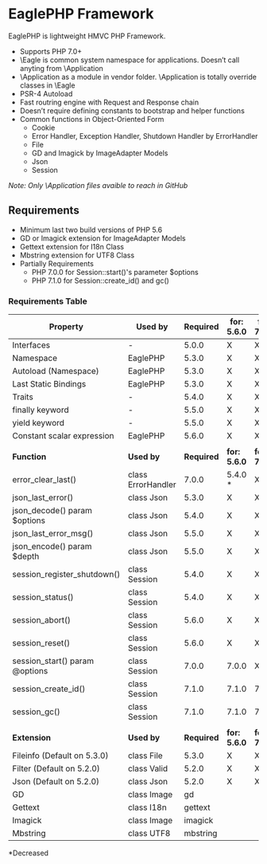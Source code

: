 # EaglePHP Framework

EaglePHP is lightweight HMVC PHP Framework.

 * Supports PHP 7.0+
 * \Eagle is common system namespace for applications. Doesn’t call anyting from \Application
 * \Application as a module in vendor folder. \Application is totally override classes in \Eagle
 * PSR-4 Autoload
 * Fast routring engine with Request and Response chain
 * Doesn’t require defining constants to bootstrap and helper functions
 * Common functions in Object-Oriented Form
   * Cookie
   * Error Handler, Exception Handler, Shutdown Handler by ErrorHandler
   * File
   * GD and Imagick by ImageAdapter Models
   * Json
   * Session


 *Note: Only \Application files avaible to reach in GitHub*

## Requirements

 * Minimum last two build versions of PHP 5.6
 * GD or Imagick extension for ImageAdapter Models
 * Gettext extension for I18n Class
 * Mbstring extension for UTF8 Class
 * Partially Requirements
   * PHP 7.0.0 for Session::start()'s parameter $options
   * PHP 7.1.0 for Session::create_id() and gc()

### Requirements Table

| **Property**                   | **Used by**        | **Required** | **for: 5.6.0** | **for: 7.0.0** | **for: 7.1.0** |
|--------------------------------|--------------------|--------------|----------------|----------------|----------------|
| Interfaces                     | -                  | 5.0.0        | X              | X              | X              |
| Namespace                      | EaglePHP           | 5.3.0        | X              | X              | X              |
| Autoload (Namespace)           | EaglePHP           | 5.3.0        | X              | X              | X              |
| Last Static Bindings           | EaglePHP           | 5.3.0        | X              | X              | X              |
| Traits                         | -                  | 5.4.0        | X              | X              | X              |
| finally keyword                | -                  | 5.5.0        | X              | X              | X              |
| yield keyword                  | -                  | 5.5.0        | X              | X              | X              |
| Constant scalar expression     | EaglePHP           | 5.6.0        | X              | X              | X              |
|                                |                    |              |                |                |                |
| **Function**                   | **Used by**        | **Required** | **for: 5.6.0** | **for: 7.0.0** | **for: 7.1.0** |
| error_clear_last()             | class ErrorHandler | 7.0.0        | 5.4.0 *        | X              | X              |
| json_last_error()              | class Json         | 5.3.0        | X              | X              | X              |
| json_decode() param $options   | class Json         | 5.4.0        | X              | X              | X              |
| json_last_error_msg()          | class Json         | 5.5.0        | X              | X              | X              |
| json_encode() param $depth     | class Json         | 5.5.0        | X              | X              | X              |
| session_register_shutdown()    | class Session      | 5.4.0        | X              | X              | X              |
| session_status()               | class Session      | 5.4.0        | X              | X              | X              |
| session_abort()                | class Session      | 5.6.0        | X              | X              | X              |
| session_reset()                | class Session      | 5.6.0        | X              | X              | X              |
| session_start() param @options | class Session      | 7.0.0        | 7.0.0          | X              | X              |
| session_create_id()            | class Session      | 7.1.0        | 7.1.0          | 7.1.0          | X              |
| session_gc()                   | class Session      | 7.1.0        | 7.1.0          | 7.1.0          | X              |
|                                |                    |              |                |                |                |
| **Extension**                  | **Used by**        | **Required** | **for: 5.6.0** | **for: 7.0.0** | **for: 7.1.0** |
| Fileinfo (Default on 5.3.0)    | class File         | 5.3.0        | X              | X              | X              |
| Filter (Default on 5.2.0)      | class Valid        | 5.2.0        | X              | X              | X              |
| Json (Default on 5.2.0)        | class Json         | 5.2.0        | X              | X              | X              |
| GD                             | class Image        | gd           |                |                |                |
| Gettext                        | class I18n         | gettext      |                |                |                |
| Imagick                        | class Image        | imagick      |                |                |                |
| Mbstring                       | class UTF8         | mbstring     |                |                |                |

*Decreased

